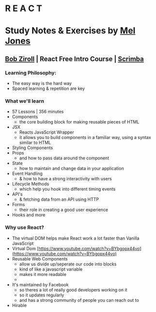 # R E A C T

# Study Notes & Exercises by [Mel Jones](https://twitter.com/_moodybones)

## [Bob Ziroll](https://twitter.com/bobziroll) | React Free Intro Course | [Scrimba](https://scrimba.com/course/glearnreact)

### Learning Philosophy:

- The easy way is the hard way
- Spaced learning & repetition are key

### What we'll learn

- 57 Lessons | 356 minutes
- Components
  - the core building block for making reusable pieces of HTML
- JSX
  - Reacts JavaScript Wrapper
  - it allows you to build components in a familiar way, using a syntax similar to HTML
- Styling Components
- Props
  - and how to pass data around the component
- State
  - how to maintain and change data in your application
- Event Handling
  - & how to have a strong interactivity with users
- Lifecycle Methods
  - which help you hook into different timing events
- API's
  - & fetching data from an API using HTTP
- Forms
  - their role in creating a good user experience
- Hooks and more

### Why use React?

- The virtual DOM helps make React work a lot faster than Vanilla JavaScript
- Virtual Dom [https://www.youtube.com/watch?v=BYbgopx44vo](https://www.youtube.com/watch?v=BYbgopx44vo)
- Reusable Web Components
  - allow us divide up/seperate our code into blocks
  - kind of like a javascript variable
  - makes it more readable
  -
- It's maintained by Facebook
  - so theres a lot of really good developers working on it
  - so it updates regularly
  - and has a strong community of people you can reach out to
- Hirable
